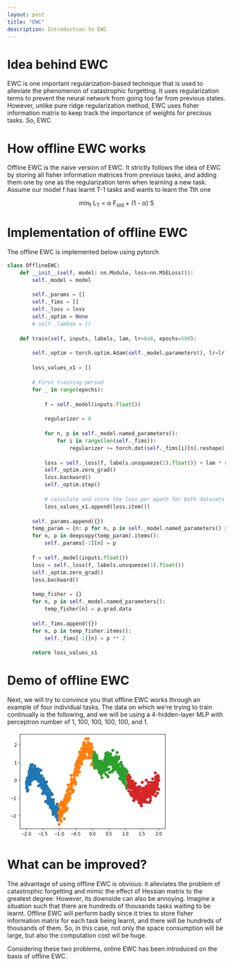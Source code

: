```yaml
---
layout: post
title: "EWC"
description: Introduction to EWC
---
```



Idea behind EWC
============

EWC is one important regularization-based technique that is used to alleviate the phenomenon of catastrophic forgetting. It uses regularization terms
to prevent the neural network from going too far from previous states. However, unlike pure ridge regularization method, EWC uses fisher
information matrix to keep track the importance of weights for precious tasks. So, EWC





How offline EWC works
============

Offline EWC is the naive version of EWC. It strictly follows the idea of EWC by storing all fisher information matrices from previous tasks,
and adding them one by one as the regularization term when learning a new task. Assume our model f has learnt T-1 tasks and
wants to learn the Tth one

<p align="center">
    min<sub>f</sub> L<sub>T</sub> = &alpha; F<sub>old</sub> + (1 - &alpha;) S
</p>



Implementation of offline EWC
============

The offline EWC is implemented below using pytorch

~~~python
class OfflineEWC:
    def __init__(self, model: nn.Module, loss=nn.MSELoss()):
        self._model = model

        self._params = []
        self._fims = []
        self._loss = loss
        self._optim = None
        # self._lambda = []

    def train(self, inputs, labels, lam, lr=8e8, epochs=500):

        self._optim = torch.optim.Adam(self._model.parameters(), lr=lr)

        loss_values_x1 = []

        # First training period
        for _ in range(epochs):

            f = self._model(inputs.float())

            regularizer = 0

            for n, p in self._model.named_parameters():
                for i in range(len(self._fims)):
                    regularizer += torch.dot(self._fims[i][n].reshape(-1), ((p - self._params[i][n]) ** 2).reshape(-1))

            loss = self._loss(f, labels.unsqueeze(1).float()) + lam * regularizer
            self._optim.zero_grad()
            loss.backward()
            self._optim.step()

            # calculate and store the loss per epoch for both datasets
            loss_values_x1.append(loss.item())

        self._params.append({})
        temp_param = {n: p for n, p in self._model.named_parameters() if p.requires_grad}
        for n, p in deepcopy(temp_param).items():
            self._params[-1][n] = p

        f = self._model(inputs.float())
        loss = self._loss(f, labels.unsqueeze(1).float())
        self._optim.zero_grad()
        loss.backward()

        temp_fisher = {}
        for n, p in self._model.named_parameters():
            temp_fisher[n] = p.grad.data

        self._fims.append({})
        for n, p in temp_fisher.items():
            self._fims[-1][n] = p ** 2

        return loss_values_x1
~~~

Demo of offline EWC
============

Next, we will try to convince you that offline EWC works through an example of four individual tasks. The data on which we're trying to train
continually is the following, and we will be using a 4-hidden-layer MLP with perceptron number of 1, 100, 100, 100, 100, and 1.

![offline4_data](https://github.com/zxllxz2/tempweb/blob/main/docs/assets/images/data_online4.png?raw=true)


What can be improved?
============

The advantage of using offline EWC is obvious: it alleviates the problem of catastrophic forgetting and mimic the effect
of Hessian matrix to the greatest degree. However, its downside can also be annoying. Imagine a situation such that there are hundreds of thousands
tasks waiting to be learnt. Offline EWC will perform badly since it tries to store fisher information matrix for each task being
learnt, and there will be hundreds of thousands of them. So, in this case, not only the space consumption will be large, but also the
computation cost wil be huge.

Considering these two problems, online EWC has been introduced on the basis of offline EWC.
